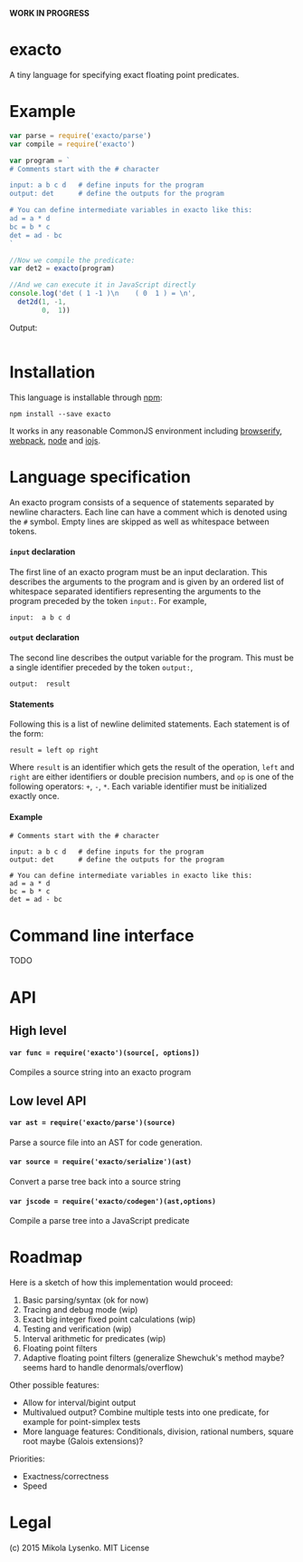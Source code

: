 **WORK IN PROGRESS**

exacto
======
A tiny language for specifying exact floating point predicates.

# Example

```javascript
var parse = require('exacto/parse')
var compile = require('exacto')

var program = `
# Comments start with the # character

input: a b c d   # define inputs for the program
output: det      # define the outputs for the program

# You can define intermediate variables in exacto like this:
ad = a * d
bc = b * c
det = ad - bc
`

//Now we compile the predicate:
var det2 = exacto(program)

//And we can execute it in JavaScript directly
console.log('det ( 1 -1 )\n    ( 0  1 ) = \n',
  det2d(1, -1,
        0,  1))
```

Output:

```
```

# Installation

This language is installable through [npm](http://npmjs.org):

```
npm install --save exacto
```

It works in any reasonable CommonJS environment including [browserify](http://browserify.org/), [webpack](https://webpack.github.io/), [node](http://nodejs.org/) and [iojs](https://iojs.org/).

# Language specification

An exacto program consists of a sequence of statements separated by newline characters.  Each line can have a comment which is denoted using the `#` symbol.  Empty lines are skipped as well as whitespace between tokens.

#### `input` declaration

The first line of an exacto program must be an input declaration.  This describes the arguments to the program and is given by an ordered list of whitespace separated identifiers representing the arguments to the program preceded by the token `input:`.  For example,

```
input:  a b c d
```

#### `output` declaration

The second line describes the output variable for the program.  This must be a single identifier preceded by the token `output:`,

```
output:  result
```

#### Statements

Following this is a list of newline delimited statements.  Each statement is of the form:

```
result = left op right
```

Where `result` is an identifier which gets the result of the operation, `left` and `right` are either identifiers or double precision numbers, and `op` is one of the following operators:  `+`, `-`, `*`.  Each variable identifier must be initialized exactly once.

#### Example

```
# Comments start with the # character

input: a b c d   # define inputs for the program
output: det      # define the outputs for the program

# You can define intermediate variables in exacto like this:
ad = a * d
bc = b * c
det = ad - bc
```

# Command line interface

TODO

# API

## High level

#### `var func = require('exacto')(source[, options])`
Compiles a source string into an exacto program

## Low level API

#### `var ast = require('exacto/parse')(source)`
Parse a source file into an AST for code generation.

#### `var source = require('exacto/serialize')(ast)`
Convert a parse tree back into a source string

#### `var jscode = require('exacto/codegen')(ast,options)`
Compile a parse tree into a JavaScript predicate

# Roadmap

Here is a sketch of how this implementation would proceed:

1. Basic parsing/syntax (ok for now)
1. Tracing and debug mode (wip)
1. Exact big integer fixed point calculations (wip)
1. Testing and verification (wip)
1. Interval arithmetic for predicates (wip)
1. Floating point filters
1. Adaptive floating point filters (generalize Shewchuk's method maybe? seems hard to handle denormals/overflow)

Other possible features:

* Allow for interval/bigint output
* Multivalued output?  Combine multiple tests into one predicate, for example for point-simplex tests
* More language features: Conditionals, division, rational numbers, square root maybe (Galois extensions)?

Priorities:

* Exactness/correctness
* Speed

# Legal
(c) 2015 Mikola Lysenko. MIT License